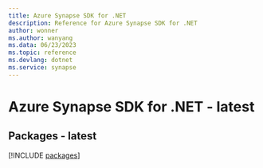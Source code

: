 ```yaml
---
title: Azure Synapse SDK for .NET
description: Reference for Azure Synapse SDK for .NET
author: wonner
ms.author: wanyang
ms.data: 06/23/2023
ms.topic: reference
ms.devlang: dotnet
ms.service: synapse
---
```

# Azure Synapse SDK for .NET - latest
## Packages - latest
[!INCLUDE [packages](synapse-index.md)]